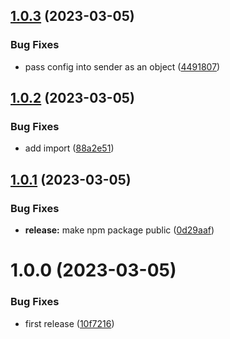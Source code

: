 ## [1.0.3](https://github.com/advertikon/package-slack-notification/compare/v1.0.2...v1.0.3) (2023-03-05)


### Bug Fixes

* pass config into sender as an object ([4491807](https://github.com/advertikon/package-slack-notification/commit/44918077bf5833948c5b9af0c3f922016786a4bc))

## [1.0.2](https://github.com/advertikon/package-slack-notification/compare/v1.0.1...v1.0.2) (2023-03-05)


### Bug Fixes

* add import ([88a2e51](https://github.com/advertikon/package-slack-notification/commit/88a2e517b72d8d20f31d50d462cc82ce1a9c53ce))

## [1.0.1](https://github.com/advertikon/package-slack-notification/compare/v1.0.0...v1.0.1) (2023-03-05)


### Bug Fixes

* **release:** make npm package public ([0d29aaf](https://github.com/advertikon/package-slack-notification/commit/0d29aaf81c0c36b65e5679276b7d0c60ac19372f))

# 1.0.0 (2023-03-05)


### Bug Fixes

* first release ([10f7216](https://github.com/advertikon/package-slack-notification/commit/10f721653e8d736cf17297386ad593efa56f7778))
